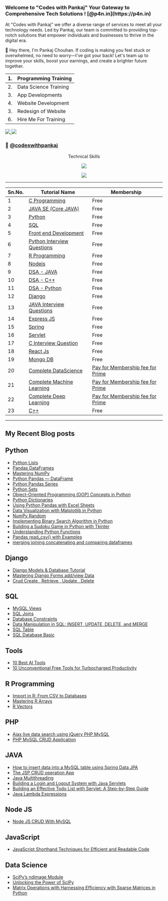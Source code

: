 <h3 align="left">
Welcome to "Codes with Pankaj"
Your Gateway to Comprehensive
Tech Solutions !  [@p4n.in](https://p4n.in)
</h3>
<p align="left">
At "Codes with Pankaj" we offer a diverse range of services to meet all your technology needs. Led by Pankaj, our team is committed to providing top-notch solutions that empower individuals and businesses to thrive in the digital era.
</p>
<p align="left"> 
🚀 Hey there,
I'm Pankaj Chouhan. If coding is making you feel stuck or overwhelmed, no need to worry—I've got your back! Let's team up to improve your skills, boost your earnings, and create a brighter future together.
</p>

|  1. | Programming Training | 
|----|--------------------| 
| 2. | Data Science Training | 
| 3. | App Developments |
|  4. | Website Development | 
| 3. | Redesign of Website | 
| 6.| Hire Me For Training |


<p align="left"> 
  <a href="https://twitter.com/home">
    <img src="https://img.shields.io/badge/Twitter-465149?style=for-the-badge"/>
    
  </a>
  
   <a href="https://www.codeswithpankaj.com">
    <img src="https://img.shields.io/badge/Portfolio-465149?style=for-the-badge"/>
  </a>
</p>

### 🔗 [@codeswithpankaj](https://www.codeswithpankaj.com)

<p align="center">Technical Skills</p>

<p align="center">
  <a href="https://www.codeswithpankaj.com">
    <img src="https://skillicons.dev/icons?i=js,mongodb,typescript,next,mysql,java,php,python,r,go,c,cpp" />
  </a>
</p>
<p align="center">
  <a href="https://www.codeswithpankaj.com">
    <img src="https://skillicons.dev/icons?i=express,react,nodejs,html,css,bootstrap,jquery,tailwind,figma,git,github,wordpress" />
  </a>
</p>




----

| Sn.No. | Tutorial Name                            | Membership |
| ------ | ---------------------------------------- | --------|
| 1️     | [C Programming ](https://github.com/Pankaj-Str/C-Programming-Tutorial)             |Free|
| 2️     | [ JAVA SE (Core JAVA) ](https://github.com/Pankaj-Str/Learn-JAVA-SE)                         |Free|
| 3️     | [ Python ](https://github.com/Pankaj-Str/Complete-Python-Mastery)       |Free|
| 4️     | [SQL ](https://github.com/Pankaj-Str/SQL-tutorial)                               |Free|
| 5️     | [Front end Development ](https://github.com/Pankaj-Str/Front-end-Development-Tutorial) |Free|
| 6️     | [Python Interview Questions](https://github.com/Pankaj-Str/Python-Interview-Questions)    |Free|
| 7️     | [R Programming ](https://github.com/Pankaj-Str/R-Programming-Tutorial)           |Free|
| 8️     | [Nodejs ](https://github.com/Pankaj-Str/Nodejs-Concepts)                       |Free|
| 9     |[DSA - JAVA ](https://github.com/Pankaj-Str/Learn-Data-Structures-JAVA)|Free|
| 10     |[DSA - C++ ](https://github.com/Pankaj-Str/Data-Structures-CPP)|Free|
| 11 |[DSA - Python ](https://github.com/Pankaj-Str/Learn-DSA-Python)|Free|
| 12 | [Django ](https://github.com/Pankaj-Str/Django-Tutorial)|Free|
| 13 | [JAVA Interview Questions ](https://github.com/Pankaj-Str/Java-Interview-Questions-and-Answers)|Free|
| 14 | [Express JS](https://github.com/Pankaj-Str/ExpressJS-tutorial-codeswithpankaj)|Free|
|15|[Spring](https://github.com/Pankaj-Str/Spring-Tutorial)|Free|
|16|[Servlet](https://github.com/Pankaj-Str/Servlet-Tutorial)|Free|
|17|[C Interview Question ](https://github.com/Pankaj-Str/C-Interview-Questions)|Free|
|18|[React Js](https://github.com/Pankaj-Str/ReactJS-tutorial)|Free|
|19|[Mongo DB](https://github.com/Pankaj-Str/MongoDB-Tutorial)|Free|
|20 |[Complete DataScience](https://github.com/Pankaj-Str/DataScience) | [Pay for Membership fee for Prime](https://github.com/sponsors/Pankaj-Str) |
|21|[Complete Machine Learning](https://github.com/Pankaj-Str/Machine-Learning) | [Pay for Membership fee for Prime](https://github.com/sponsors/Pankaj-Str) |
|22|[Complete Deep Learning](https://github.com/Pankaj-Str/Deep-Learning) | [Pay for Membership fee for Prime](https://github.com/sponsors/Pankaj-Str)|
|23|[C++](https://github.com/Pankaj-Str/Learn-CPP)|Free|



--------
## My Recent Blog posts
## Python

- [Python Lists](https://codeswithpankaj.medium.com/mastering-python-lists-a-comprehensive-guide-65b709ef65e7)
- [Pandas DataFrames](https://codeswithpankaj.medium.com/mastering-pandas-dataframes-a-comprehensive-guide-codes-with-pankaj-63b22098a6d4)
- [Mastering NumPy](https://codeswithpankaj.medium.com/mastering-numpy-a-comprehensive-guide-codes-with-pankaj-178e191a9143)
- [Python Pandas — DataFrame](https://codeswithpankaj.medium.com/python-pandas-dataframe-6b7eb73a9393)
- [Python Pandas Series](https://codeswithpankaj.medium.com/python-pandas-series-f2df7ddf4720)
- [Python Sets](https://codeswithpankaj.medium.com/python-sets-569a3b5b81cd)
- [Object-Oriented Programming (OOP) Concepts in Python](https://medium.com/@codeswithpankaj/mastering-object-oriented-programming-oop-concepts-in-python-28f8d5bfce7b)
- [Python Dictionaries](https://medium.com/@codeswithpankaj/unleash-the-power-of-python-dictionaries-a-comprehensive-guide-with-examples-04adf6449de2)
- [Using Python Pandas with Excel Sheets](https://codeswithpankaj.medium.com/using-python-pandas-with-excel-sheets-41642ecc7b65)
- [Data Visualization with Matplotlib in Python](https://codeswithpankaj.medium.com/mastering-data-visualization-with-matplotlib-in-python-f0f385f837b3)
- [NumPy Random](https://codeswithpankaj.medium.com/numpy-random-681071ee5abd)
- [Implementing Binary Search Algorithm in Python](https://codeswithpankaj.medium.com/mastering-search-a-guide-to-implementing-binary-search-algorithm-in-python-36801a753782)
- [Building a Sudoku Game in Python with Tkinter](https://codeswithpankaj.medium.com/building-a-sudoku-game-in-python-with-tkinter-codes-with-pankaj-42b78a86834b)
- [Understanding Python Functions](https://codeswithpankaj.medium.com/understanding-python-functions-a-comprehensive-guide-codes-with-pankaj-95cebd864bfb)
- [Pandas read_csv() with Examples ](https://codeswithpankaj.medium.com/mastering-pandas-read-csv-with-examples-a-tutorial-by-codes-with-pankaj-96ad7c08e3b4)
- [merging joining concatenating and comparing dataframes](https://codeswithpankaj.medium.com/merging-joining-concatenating-and-comparing-dataframes-in-pandas-codeswith-6f1e96b0c3e4)

## Django
- [Django Models & Database Tutorial](https://codeswithpankaj.medium.com/django-models-database-tutorial-4ead0e6bc663)
- [Mastering Django Forms add/view Data ](https://codeswithpankaj.medium.com/mastering-django-forms-a-comprehensive-guide-2b3621f1f245)
- [Crud Create , Retrieve , Update , Delete](https://codeswithpankaj.medium.com/django-crud-create-retrieve-update-delete-codes-with-pankaj-5ad31980df3c)

## SQL

- [MySQL Views](https://codeswithpankaj.medium.com/exploring-mysql-views-simplifying-database-queries-with-examples-3a928a7f4893)
- [SQL Joins](https://codeswithpankaj.medium.com/demystifying-sql-joins-a-comprehensive-guide-codes-with-pankaj-e44aa804ec3b)
- [Database Constraints](https://codeswithpankaj.medium.com/exploring-database-constraints-ensuring-data-integrity-in-your-sql-database-codes-with-pankaj-aa131064dc9a)
- [Data Manipulation in SQL: INSERT, UPDATE, DELETE, and MERGE](https://codeswithpankaj.medium.com/mastering-data-manipulation-in-sql-insert-update-delete-and-merge-codes-with-pankaj-a087f94f0f20)
- [SQL Table](https://codeswithpankaj.medium.com/sql-table-869bbf763604)
- [SQL Database Basic](https://codeswithpankaj.medium.com/sql-database-basic-437ae162f6f4)

## Tools

- [10 Best AI Tools](https://codeswithpankaj.medium.com/10-best-ai-tools-to-make-money-and-grow-your-business-with-codes-with-pankaj-9c8401f85cc6)
- [10 Unconventional Free Tools for Turbocharged Productivity](https://codeswithpankaj.medium.com/time-warp-10-unconventional-free-tools-for-turbocharged-productivity-8cb24ff75982)

## R Programming

- [Import in R: From CSV to Databases](https://codeswithpankaj.medium.com/mastering-data-import-in-r-from-csv-to-databases-and-beyond-codes-with-pankaj-b4e9c4d593eb)
- [Mastering R Arrays](https://codeswithpankaj.medium.com/mastering-r-arrays-a-comprehensive-guide-with-examples-codes-with-pankaj-576c37890fcf)
- [R Vectors](https://codeswithpankaj.medium.com/understanding-r-vectors-a-comprehensive-guide-with-examples-codes-with-pankaj-d611f9e0322f)

## PHP

- [Ajax live data search using jQuery PHP MySQL](https://codeswithpankaj.medium.com/ajax-live-data-search-using-jquery-php-mysql-codes-with-pankaj-bb9147f8d305)
- [PHP MySQL CRUD Application](https://codeswithpankaj.medium.com/php-mysql-crud-application-812ee1b90702)

## JAVA

- [How to insert data into a MySQL table using Spring Data JPA](https://codeswithpankaj.medium.com/how-to-insert-data-into-a-mysql-table-using-spring-data-jpa-2df1a147fa9f)
- [The JSP CRUD operation App](https://codeswithpankaj.medium.com/the-jsp-crud-operation-app-with-codes-with-pankaj-292092d51b99)
- [Java Multithreading](https://codeswithpankaj.medium.com/a-deep-dive-into-java-multithreading-fd611603c8c6)
- [Building a Login and Logout System with Java Servlets](https://codeswithpankaj.medium.com/building-a-login-and-logout-system-with-java-servlets-6b51521dfcd8)
- [Building an Effective Todo List with Servlet: A Step-by-Step Guide](https://codeswithpankaj.medium.com/building-an-effective-todo-list-with-servlet-a-step-by-step-guide-caa9c37acb34)
- [Java Lambda Expressions](https://codeswithpankaj.medium.com/mastering-java-lambda-expressions-a-comprehensive-guide-by-codes-with-pankaj-c2ca3b141eb8)
## Node JS

- [Node JS CRUD With MySQL](https://codeswithpankaj.medium.com/node-js-crud-with-mysql-f605755e9fcb)

## JavaScript
- [JavaScript Shorthand Techniques for Efficient and Readable Code](https://codeswithpankaj.medium.com/javascript-shorthand-techniques-for-efficient-and-readable-code-ae64512df483)

## Data Science 
- [SciPy’s ndimage Module ](https://codeswithpankaj.medium.com/a-deep-dive-into-scipys-ndimage-module-by-codes-with-pankaj-e93dcbcb8b81)
- [Unlocking the Power of SciPy](https://codeswithpankaj.medium.com/unlocking-the-power-of-scipy-a-comprehensive-beginners-guide-aca7eb3dbb92)
- [Matrix Operations with Harnessing Efficiency with Sparse Matrices in Python ](https://codeswithpankaj.medium.com/mastering-matrix-operations-with-harnessing-efficiency-with-sparse-matrices-in-python-a-deep-5b78ded1cc7c)




